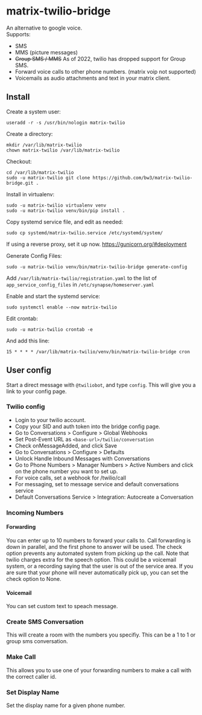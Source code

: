 # matrix-twilio-bridge
An alternative to google voice.  
Supports:
- SMS
- MMS (picture messages)
- ~~Group SMS / MMS~~ As of 2022, twilio has dropped support for Group SMS.
- Forward voice calls to other phone numbers. (matrix voip not supported)
- Voicemails as audio attachments and text in your matrix client. 

## Install

Create a system user:

    useradd -r -s /usr/bin/nologin matrix-twilio

Create a directory:

    mkdir /var/lib/matrix-twilio
    chown matrix-twilio /var/lib/matrix-twilio

Checkout:

    cd /var/lib/matrix-twilio
    sudo -u matrix-twilio git clone https://github.com/bw3/matrix-twilio-bridge.git .

Install in virtualenv:

    sudo -u matrix-twilio virtualenv venv
    sudo -u matrix-twilio venv/bin/pip install .

Copy systemd service file, and edit as needed:

    sudo cp systemd/matrix-twilio.service /etc/systemd/system/

If using a reverse proxy, set it up now. https://gunicorn.org/#deployment

Generate Config Files:

    sudo -u matrix-twilio venv/bin/matrix-twilio-bridge generate-config

Add `/var/lib/matrix-twilio/registration.yaml` to the list of `app_service_config_files` in `/etc/synapse/homeserver.yaml`

Enable and start the systemd service:

    sudo systemctl enable --now matrix-twilio

Edit crontab:

    sudo -u matrix-twilio crontab -e

And add this line:

    15 * * * * /var/lib/matrix-twilio/venv/bin/matrix-twilio-bridge cron

## User config
Start a direct message with `@twiliobot`, and type `config`.
This will give you a link to your config page.

### Twilio config
- Login to your twilio account. 
- Copy your SID and auth token into the bridge config page. 
- Go to Conversations > Configure > Global Webhooks
- Set Post-Event URL as `<base-url>/twilio/conversation`
- Check onMessageAdded, and click Save
- Go to Conversations > Configure > Defaults
- Unlock Handle Inbound Messages with Conversations
- Go to Phone Numbers > Manager Numbers > Active Numbers and click on the phone number you want to set up.
- For voice calls, set a webhook for <base-url>/twilio/call
- For messaging, set to message service and default conversations service
- Default Conversations Service > Integration: Autocreate a Conversation

### Incoming Numbers
#### Forwarding
You can enter up to 10 numbers to forward your calls to. 
Call forwarding is down in parallel, and the first phone to answer will be used.
The check option prevents any automated system from picking up the call. Note that twilio charges extra for the speech option. 
This could be a voicemail system, or a recording saying that the user is out of the service area. 
If you are sure that your phone will never automatically pick up, you can set the check option to None. 
#### Voicemail
You can set custom text to speach message.
### Create SMS Conversation
This will create a room with the numbers you specifiy. This can be a 1 to 1 or group sms conversation. 
### Make Call
This allows you to use one of your forwarding numbers to make a call with the correct caller id. 
### Set Display Name
Set the display name for a given phone number.

